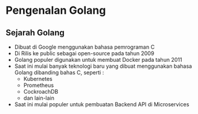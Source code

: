 # Pengenalan Golang

## Sejarah Golang

* Dibuat di Google menggunakan bahasa pemrograman C
* Di Rilis ke public sebagai open-source pada tahun 2009
* Golang populer digunakan untuk membuat Docker pada tahun 2011
* Saat ini mulai banyak teknologi baru yang dibuat menggunakan bahasa Golang dibanding bahas C, seperti :&#x20;
  * Kubernetes
  * Prometheus
  * CockroachDB
  * dan lain-lain
* Saat ini mulai populer untuk pembuatan Backend API di Microservices
